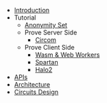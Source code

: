 - [Introduction](introduction.md)
- Tutorial
  - [Anonymity Set](prove/anonset.md)
  - Prove Server Side
    - [Circom](prove/circom.md)
  - Prove Client Side
    - [Wasm & Web Workers](prove/wasm.md)
    - [Spartan](prove/spartan.md)
    - [Halo2](prove/halo2.md)
- [APIs](apis.md)
- [Architecture](architecture.md)
- [Circuits Design](circuits-design.md)
